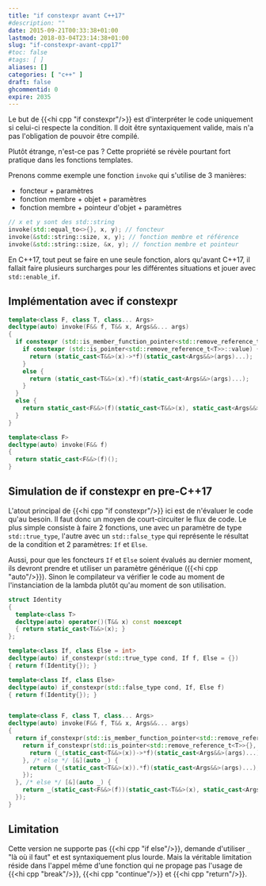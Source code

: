 ```yaml
---
title: "if constexpr avant C++17"
#description: ""
date: 2015-09-21T00:33:38+01:00
lastmod: 2018-03-04T23:14:38+01:00
slug: "if-constexpr-avant-cpp17"
#toc: false
#tags: [ ]
aliases: []
categories: [ "c++" ]
draft: false
ghcommentid: 0
expire: 2035
---
```


Le but de {{<hi cpp "if constexpr"/>}} est d'interpréter le code uniquement si celui-ci respecte la condition. Il doit être syntaxiquement valide, mais n'a pas l'obligation de pouvoir être compilé.

Plutôt étrange, n'est-ce pas ? Cette propriété se révèle pourtant fort pratique dans les fonctions templates.

Prenons comme exemple une fonction `invoke` qui s'utilise de 3 manières:

- foncteur + paramètres
- fonction membre + objet + paramètres
- fonction membre + pointeur d'objet + paramètres

```cpp
// x et y sont des std::string
invoke(std::equal_to<>{}, x, y); // foncteur
invoke(&std::string::size, x, y); // fonction membre et référence
invoke(&std::string::size, &x, y); // fonction membre et pointeur
```

En C++17, tout peut se faire en une seule fonction, alors qu'avant C++17, il fallait faire plusieurs surcharges pour les différentes situations et jouer avec `std::enable_if`.

## Implémentation avec if constexpr

```cpp
template<class F, class T, class... Args>
decltype(auto) invoke(F&& f, T&& x, Args&&... args)
{
  if constexpr (std::is_member_function_pointer<std::remove_reference_t<F>>::value) {
    if constexpr (std::is_pointer<std::remove_reference_t<T>>::value) {
      return (static_cast<T&&>(x)->*f)(static_cast<Args&&>(args)...);
    }
    else {
      return (static_cast<T&&>(x).*f)(static_cast<Args&&>(args)...);
    }
  }
  else {
    return static_cast<F&&>(f)(static_cast<T&&>(x), static_cast<Args&&>(args)...);
  }
}

template<class F>
decltype(auto) invoke(F&& f)
{
  return static_cast<F&&>(f)();
}
```

## Simulation de if constexpr en pre-C++17

L'atout principal de {{<hi cpp "if constexpr"/>}} ici est de n'évaluer le code qu'au besoin. Il faut donc un moyen de court-circuiter le flux de code. Le plus simple consiste à faire 2 fonctions, une avec un paramètre de type `std::true_type`, l'autre avec un `std::false_type` qui représente le résultat de la condition et 2 paramètres: `If` et `Else`.

Aussi, pour que les foncteurs `If` et `Else` soient évalués au dernier moment, ils devront prendre et utiliser un paramètre générique ({{<hi cpp "auto"/>}}). Sinon le compilateur va vérifier le code au moment de l'instanciation de la lambda plutôt qu'au moment de son utilisation.

```cpp
struct Identity
{
  template<class T>
  decltype(auto) operator()(T&& x) const noexcept
  { return static_cast<T&&>(x); }
};

template<class If, class Else = int>
decltype(auto) if_constexpr(std::true_type cond, If f, Else = {})
{ return f(Identity{}); }

template<class If, class Else>
decltype(auto) if_constexpr(std::false_type cond, If, Else f)
{ return f(Identity{}); }


template<class F, class T, class... Args>
decltype(auto) invoke(F&& f, T&& x, Args&&... args)
{
  return if_constexpr(std::is_member_function_pointer<std::remove_reference_t<F>>{}, [&](auto) {
    return if_constexpr(std::is_pointer<std::remove_reference_t<T>>{}, [&](auto _) {
      return (_(static_cast<T&&>(x))->*f)(static_cast<Args&&>(args)...);
    }, /* else */ [&](auto _) {
      return (_(static_cast<T&&>(x)).*f)(static_cast<Args&&>(args)...);
    });
  }, /* else */ [&](auto _) {
    return _(static_cast<F&&>(f))(static_cast<T&&>(x), static_cast<Args&&>(args)...);
  });
}
```

## Limitation

Cette version ne supporte pas {{<hi cpp "if else"/>}}, demande d'utiliser `_` "là où il faut" et est syntaxiquement plus lourde.
Mais la véritable limitation réside dans l'appel même d'une fonction qui ne propage pas l'usage de {{<hi cpp "break"/>}}, {{<hi cpp "continue"/>}} et {{<hi cpp "return"/>}}.
